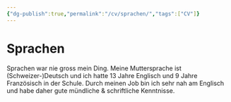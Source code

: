 ```yaml
---
{"dg-publish":true,"permalink":"/cv/sprachen/","tags":["CV"]}
---
```



# Sprachen

Sprachen war nie gross mein Ding. Meine Muttersprache ist (Schweizer-)Deutsch und ich hatte 13 Jahre Englisch und 9 Jahre Französisch in der Schule. Durch meinen Job bin ich sehr nah am Englisch und habe daher gute mündliche & schriftliche Kenntnisse.
